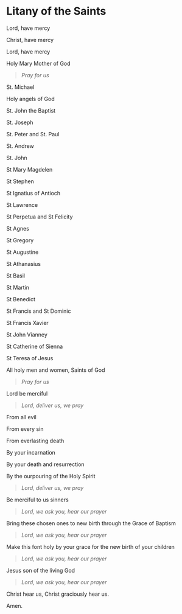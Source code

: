 # Litany of the Saints

Lord, have mercy

Christ, have mercy

Lord, have mercy

Holy Mary Mother of God
> *Pray for us*

St. Michael

Holy angels of God

St. John the Baptist

St. Joseph

St. Peter and St. Paul

St. Andrew

St. John

St Mary Magdelen

St Stephen

St Ignatius of Antioch

St Lawrence

St Perpetua and St Felicity

St Agnes

St Gregory

St Augustine

St Athanasius

St Basil

St Martin

St Benedict

St Francis and St Dominic

St Francis Xavier

St John Vianney

St Catherine of Sienna

St Teresa of Jesus

All holy men and women, Saints of God
> *Pray for us*

Lord be merciful
> *Lord, deliver us, we pray*

From all evil

From every sin

From everlasting death

By your incarnation

By your death and resurrection

By the ourpouring of the Holy Spirit
> *Lord, deliver us, we pray*

Be merciful to us sinners
> *Lord, we ask you, hear our prayer*

Bring these chosen ones to new birth through the Grace of Baptism
> *Lord, we ask you, hear our prayer*

Make this font holy by your grace for the new birth of your children
> *Lord, we ask you, hear our prayer*

Jesus son of the living God
> *Lord, we ask you, hear our prayer*

Christ hear us, Christ graciously hear us. 

Amen.